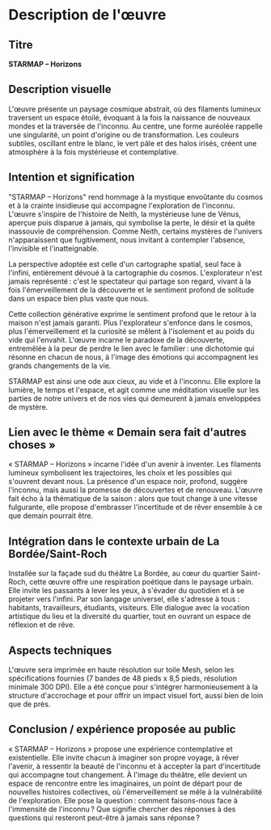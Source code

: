 # Description de l'œuvre

## Titre

**STARMAP – Horizons**

## Description visuelle

L'œuvre présente un paysage cosmique abstrait, où des filaments lumineux traversent un espace étoilé, évoquant à la fois la naissance de nouveaux mondes et la traversée de l'inconnu. Au centre, une forme auréolée rappelle une singularité, un point d'origine ou de transformation. Les couleurs subtiles, oscillant entre le blanc, le vert pâle et des halos irisés, créent une atmosphère à la fois mystérieuse et contemplative.

## Intention et signification

"STARMAP – Horizons" rend hommage à la mystique envoûtante du cosmos et à la crainte insidieuse qui accompagne l'exploration de l'inconnu. L'œuvre s'inspire de l'histoire de Neith, la mystérieuse lune de Vénus, aperçue puis disparue à jamais, qui symbolise la perte, le désir et la quête inassouvie de compréhension. Comme Neith, certains mystères de l'univers n'apparaissent que fugitivement, nous invitant à contempler l'absence, l'invisible et l'inatteignable.

La perspective adoptée est celle d'un cartographe spatial, seul face à l'infini, entièrement dévoué à la cartographie du cosmos. L'explorateur n'est jamais représenté : c'est le spectateur qui partage son regard, vivant à la fois l'émerveillement de la découverte et le sentiment profond de solitude dans un espace bien plus vaste que nous.

Cette collection générative exprime le sentiment profond que le retour à la maison n'est jamais garanti. Plus l'explorateur s'enfonce dans le cosmos, plus l'émerveillement et la curiosité se mêlent à l'isolement et au poids du vide qui l'envahit. L'œuvre incarne le paradoxe de la découverte, entremêlée à la peur de perdre le lien avec le familier : une dichotomie qui résonne en chacun de nous, à l'image des émotions qui accompagnent les grands changements de la vie.

STARMAP est ainsi une ode aux cieux, au vide et à l'inconnu. Elle explore la lumière, le temps et l'espace, et agit comme une méditation visuelle sur les parties de notre univers et de nos vies qui demeurent à jamais enveloppées de mystère.

## Lien avec le thème « Demain sera fait d'autres choses »

« STARMAP – Horizons » incarne l'idée d'un avenir à inventer. Les filaments lumineux symbolisent les trajectoires, les choix et les possibles qui s'ouvrent devant nous. La présence d'un espace noir, profond, suggère l'inconnu, mais aussi la promesse de découvertes et de renouveau. L'œuvre fait écho à la thématique de la saison : alors que tout change à une vitesse fulgurante, elle propose d'embrasser l'incertitude et de rêver ensemble à ce que demain pourrait être.

## Intégration dans le contexte urbain de La Bordée/Saint-Roch

Installée sur la façade sud du théâtre La Bordée, au cœur du quartier Saint-Roch, cette œuvre offre une respiration poétique dans le paysage urbain. Elle invite les passants à lever les yeux, à s'évader du quotidien et à se projeter vers l'infini. Par son langage universel, elle s'adresse à tous : habitants, travailleurs, étudiants, visiteurs. Elle dialogue avec la vocation artistique du lieu et la diversité du quartier, tout en ouvrant un espace de réflexion et de rêve.

## Aspects techniques

L'œuvre sera imprimée en haute résolution sur toile Mesh, selon les spécifications fournies (7 bandes de 48 pieds x 8,5 pieds, résolution minimale 300 DPI). Elle a été conçue pour s'intégrer harmonieusement à la structure d'accrochage et pour offrir un impact visuel fort, aussi bien de loin que de près.

## Conclusion / expérience proposée au public

« STARMAP – Horizons » propose une expérience contemplative et existentielle. Elle invite chacun à imaginer son propre voyage, à rêver l'avenir, à ressentir la beauté de l'inconnu et à accepter la part d'incertitude qui accompagne tout changement. À l'image du théâtre, elle devient un espace de rencontre entre les imaginaires, un point de départ pour de nouvelles histoires collectives, où l'émerveillement se mêle à la vulnérabilité de l'exploration. Elle pose la question : comment faisons-nous face à l'immensité de l'inconnu ? Que signifie chercher des réponses à des questions qui resteront peut-être à jamais sans réponse ?
